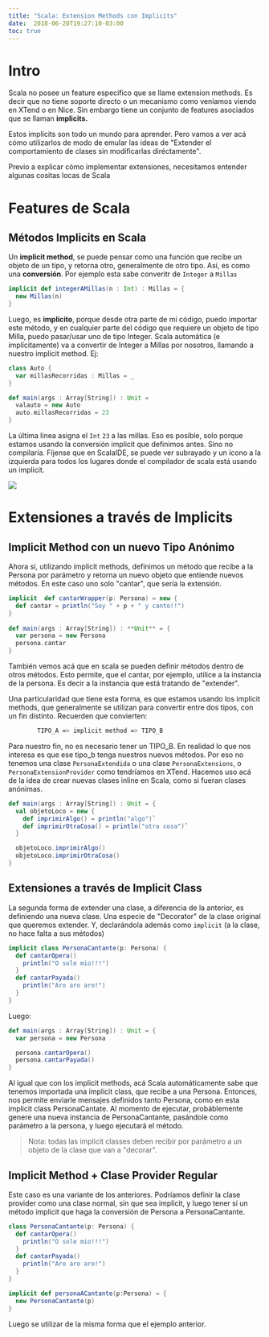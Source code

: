 ```yaml
---
title: "Scala: Extension Methods con Implicits"
date:  2018-06-20T19:27:10-03:00
toc: true
---
```


# Intro

Scala no posee un feature específico que se llame extension methods. Es decir que no tiene soporte directo o un mecanismo como veníamos viendo en XTend o en Nice.
Sin embargo tiene un conjunto de features asociados que se llaman **implicits.**

Estos implicits son todo un mundo para aprender. Pero vamos a ver acá cómo utilizarlos de modo de emular las ideas de "Extender el comportamiento de clases sin modificarlas diréctamente".


Previo a explicar cómo implementar extensiones, necesitamos entender algunas cositas locas de Scala

# Features de Scala

## Métodos Implicits en Scala

Un **implicit method**, se puede pensar como una función que recibe un objeto de un tipo, y retorna otro, generalmente de otro tipo. Así, es como una **conversión**.
Por ejemplo esta sabe converitr de `Integer` a `Millas`

```scala
implicit def integerAMillas(n : Int) : Millas = {
  new Millas(n)
}
```

Luego, es **implícito**, porque desde otra parte de mi código, puedo importar este método, y en cualquier parte del código que requiere un objeto de tipo Milla, puedo pasar/usar uno de tipo Integer. Scala automática (e implícitamente) va a convertir de Integer a Millas por nosotros, llamando a nuestro implicit method.
Ej:

```scala
class Auto {
  var millasRecorridas : Millas = _
}

def main(args : Array[String]) : Unit = 
  valauto = new Auto
  auto.millasRecorridas = 23
}
```

La última linea asigna el `Int` `23` a las millas. Eso es posible, solo porque estamos usando la conversión implicit que definimos antes. Sino no compilaría.
Fíjense que en ScalaIDE, se puede ver subrayado y un ícono a la izquierda para todos los lugares donde el compilador de scala está usando un implicit.

[![](https://sites.google.com/site/programacionhm/_/rsrc/1400876905470/conceptos/extension-methods/extensiones-a-clases-con-scala-implicits/scalaimplicits.png)
](conceptos-extension-methods-extensiones-a-clases-con-scala-implicits-scalaimplicits-png?attredirects=0)


# Extensiones a través de Implicits

## Implicit Method con un nuevo Tipo Anónimo

Ahora sí, utilizando implicit methods, definimos un método que recibe a la Persona por parámetro y retorna un nuevo objeto que entiende nuevos métodos. En este caso uno solo "cantar", que sería la extensión.

```scala
implicit  def cantarWrapper(p: Persona) = new {
  def cantar = println("Soy " + p + " y canto!!")
}
        
def main(args : Array[String]) : **Unit** = {
  var persona = new Persona
  persona.cantar
}
```
        
También vemos acá que en scala se pueden definir métodos dentro de otros métodos.
Esto permite, que el cantar, por ejemplo, utilice a la instancia de la persona. Es decir a la instancia que está tratando de "extender".


Una particularidad que tiene esta forma, es que estamos usando los implicit methods, que generalmente se utilizan para convertir entre dos tipos, con un fin distinto.
Recuerden que convierten:

```bash
        TIPO_A => implicit method => TIPO_B
```

Para nuestro fin, no es necesario tener un TIPO_B. En realidad lo que nos interesa es que ese tipo_b tenga nuestros nuevos métodos.
Por eso no tenemos una clase `PersonaExtendida` o una clase `PersonaExtensions`, o `PersonaExtensionProvider` como tendríamos en XTend. 
Hacemos uso acá de la idea de crear  nuevas clases inline en Scala, como si fueran clases anónimas.


```scala
def main(args : Array[String]) : Unit = {
  val objetoLoco = new {
    def imprimirAlgo() = println("algo")`
    def imprimirOtraCosa() = println("otra cosa")`
  }

  objetoLoco.imprimirAlgo()
  objetoLoco.imprimirOtraCosa()
}
```

## Extensiones a través de Implicit Class

La segunda forma de extender una clase, a diferencia de la anterior, es definiendo una nueva clase. Una especie de "Decorator" de la clase original que queremos extender.
Y, declarándola además como `implicit` (a la clase, no hace falta a sus métodos)

```scala
implicit class PersonaCantante(p: Persona) {
  def cantarOpera() 
    println("O sole mio!!!")
  }
  def cantarPayada() 
    println("Aro aro aro!")
  }
} 
```

Luego:

```scala
def main(args : Array[String]) : Unit = {
  var persona = new Persona

  persona.cantarOpera()
  persona.cantarPayada()
}
```

Al igual que con los implicit methods, acá Scala automáticamente sabe que tenemos importada una implicit class, que recibe a una Persona.
Entonces, nos permite enviarle mensajes definidos tanto Persona, como en esta implicit class PersonaCantate.
Al momento de ejecutar, probáblemente genere una nueva instancia de PersonaCantante, pasándole como parámetro a la persona, y luego ejecutará el método.


> Nota: todas las implicit classes deben recibir por parámetro a un objeto de la clase que van a "decorar".

## Implicit Method + Clase Provider Regular

Este caso es una variante de los anteriores.
Podríamos definir la clase provider como una clase normal, sin que sea implicit, y luego tener sí un método implicit que haga la conversión de Persona a PersonaCantante.

```scala
class PersonaCantante(p: Persona) {
  def cantarOpera() 
    println("O sole mio!!!")
  }
  def cantarPayada() 
    println("Aro aro aro!")
  }
}

implicit def personaACantante(p:Persona) = {
  new PersonaCantante(p)
}
```

Luego se utilizar de la misma forma que el ejemplo anterior.